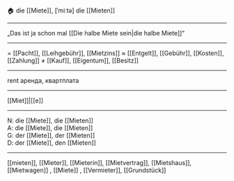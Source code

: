 🏠 die [[Miete]], [ˈmiːtə]
die [[Mieten]]

---
„Das ist ja schon mal [[Die halbe Miete sein|die halbe Miete]]“

---
= [[Pacht]], [[Leihgebühr]], [[Mietzins]]
≈ [[Entgelt]], [[Gebühr]], [[Kosten]], [[Zahlung]]
≠ [[Kauf]], [[Eigentum]], [[Besitz]]

---
rent
аренда, квартплата

---
[[Miet]]|[[e]]

---
N: die [[Miete]], die [[Mieten]]  
A: die [[Miete]], die [[Mieten]]  
G: der [[Miete]], der [[Mieten]]  
D: der [[Miete]], den [[Mieten]]  

---
[[mieten]], [[Mieter]], [[Mieterin]], [[Mietvertrag]], [[Mietshaus]], [[Mietwagen]]
, [[Miete]]
, [[Vermieter]], [[Grundstück]]